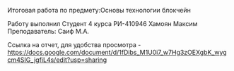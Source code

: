 Итоговая работа по предмету:Основы технологии блокчейн

Работу выполнил
Студент 4 курса
РИ-410946
Хамоян Максим
Преподаватель: Саиф М.А.

Ссылка на отчет, для удобства просмотра - https://docs.google.com/document/d/1fDibs_M1U0i7_w7Hg3zOEXgbK_wygcm4SIG_jgfiL4s/edit?usp=sharing 